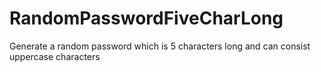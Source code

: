 # RandomPasswordFiveCharLong
Generate a random password which is 5 characters long and can consist uppercase characters

